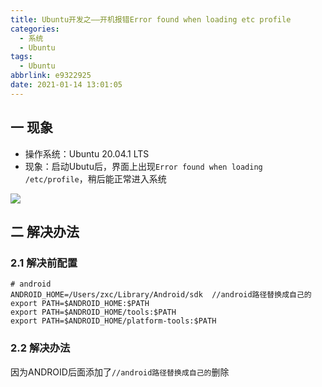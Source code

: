 ```yaml
---
title: Ubuntu开发之——开机报错Error found when loading etc profile
categories:
  - 系统
  - Ubuntu
tags:
  - Ubuntu
abbrlink: e9322925
date: 2021-01-14 13:01:05
---
```

## 一 现象

* 操作系统：Ubuntu 20.04.1 LTS
* 现象：启动Ubutu后，界面上出现`Error found when loading /etc/profile`，稍后能正常进入系统

![][1]

<!--more-->

## 二 解决办法

### 2.1 解决前配置

```
# android
ANDROID_HOME=/Users/zxc/Library/Android/sdk  //android路径替换成自己的
export PATH=$ANDROID_HOME:$PATH
export PATH=$ANDROID_HOME/tools:$PATH
export PATH=$ANDROID_HOME/platform-tools:$PATH
```

### 2.2 解决办法

因为ANDROID后面添加了`//android路径替换成自己的`删除




[1]:https://cdn.jsdelivr.net/gh/PGzxc/CDN@master/blog-linux/ubuntu-error-loading-etc.png